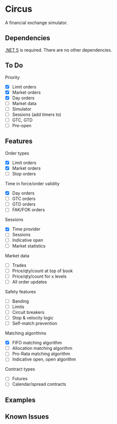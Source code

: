 # Circus

A financial exchange simulator.

## Dependencies

[.NET 5](https://dotnet.microsoft.com/download) is required. There are no other dependencies.

## To Do

Priority
- [X] Limit orders
- [X] Market orders
- [X] Day orders
- [ ] Market data
- [ ] Simulator
- [ ] Sessions (add timers to)
- [ ] GTC, GTD
- [ ] Pre-open

## Features

Order types
- [x] Limit orders
- [x] Market orders
- [ ] Stop orders

Time in force/order validity
- [x] Day orders
- [ ] GTC orders
- [ ] GTD orders
- [ ] FAK/FOK orders

Sessions
- [x] Time provider
- [ ] Sessions
- [ ] Indicative open
- [ ] Market statistics

Market data
- [ ] Trades
- [ ] Price/qty/count at top of book
- [ ] Price/qty/count for x levels
- [ ] All order updates

Safety features
- [ ] Banding
- [ ] Limits
- [ ] Circuit breakers
- [ ] Stop & velocity logic
- [ ] Self-match prevention

Matching algorithms
- [x] FIFO matching algorithm
- [ ] Allocation matching algorithm
- [ ] Pro-Rata matching algorithm
- [ ] Indicative open, open algorithm

Contract types
- [ ] Futures
- [ ] Calendar/spread contracts

## Examples

## Known Issues
